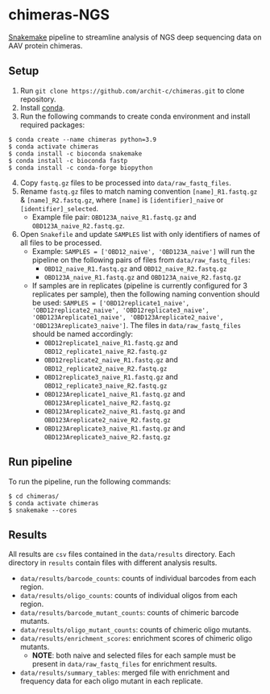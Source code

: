 # chimeras-NGS
[Snakemake](https://snakemake.github.io/) pipeline to streamline analysis of NGS deep sequencing data on AAV protein chimeras.

## Setup
1. Run `git clone https://github.com/archit-c/chimeras.git` to clone repository.
2. Install [conda](https://conda.io/projects/conda/en/latest/user-guide/install/index.html#regular-installation).
3. Run the following commands to create conda environment and install required packages:
```
$ conda create --name chimeras python=3.9
$ conda activate chimeras
$ conda install -c bioconda snakemake
$ conda install -c bioconda fastp
$ conda install -c conda-forge biopython
```
4. Copy `fastq.gz` files to be processed into `data/raw_fastq_files`.
5. Rename `fastq.gz` files to match naming convention `[name]_R1.fastq.gz` & `[name]_R2.fastq.gz`, where `[name]` is `[identifier]_naive` or `[identifier]_selected`.
    - Example file pair: `OBD123A_naive_R1.fastq.gz` and `OBD123A_naive_R2.fastq.gz`.
6. Open `Snakefile`  and update `SAMPLES` list with only identifiers of names of all files to be processed.
    - Example: `SAMPLES = ['OBD12_naive', 'OBD123A_naive']` will run the pipeline on the following pairs of files from `data/raw_fastq_files`:
        - `OBD12_naive_R1.fastq.gz` and `OBD12_naive_R2.fastq.gz`
        - `OBD123A_naive_R1.fastq.gz` and `OBD123A_naive_R2.fastq.gz`
    - If samples are in replicates (pipeline is currently configured for 3 replicates per sample), then the following naming convention should be used: `SAMPLES = ['OBD12replicate1_naive', 'OBD12replicate2_naive', 'OBD12replicate3_naive', 'OBD123Areplicate1_naive', 'OBD123Areplicate2_naive', 'OBD123Areplicate3_naive']`. The files in `data/raw_fastq_files` should be named accordingly:
        - `OBD12replicate1_naive_R1.fastq.gz` and `OBD12_replicate1_naive_R2.fastq.gz`
        - `OBD12replicate2_naive_R1.fastq.gz` and `OBD12_replicate2_naive_R2.fastq.gz`
        - `OBD12replicate3_naive_R1.fastq.gz` and `OBD12_replicate3_naive_R2.fastq.gz`
        - `OBD123Areplicate1_naive_R1.fastq.gz` and `OBD123Areplicate1_naive_R2.fastq.gz`
        - `OBD123Areplicate2_naive_R1.fastq.gz` and `OBD123Areplicate2_naive_R2.fastq.gz`
        - `OBD123Areplicate3_naive_R1.fastq.gz` and `OBD123Areplicate3_naive_R2.fastq.gz`

## Run pipeline
To run the pipeline, run the following commands:
```
$ cd chimeras/
$ conda activate chimeras
$ snakemake --cores
```

## Results
All results are `csv` files contained in the `data/results` directory. Each directory in `results` contain files with different analysis results.
- `data/results/barcode_counts`: counts of individual barcodes from each region.
- `data/results/oligo_counts`: counts of individual oligos from each region.
- `data/results/barcode_mutant_counts`: counts of chimeric barcode mutants.
- `data/results/oligo_mutant_counts`: counts of chimeric oligo mutants.
- `data/results/enrichment_scores`: enrichment scores of chimeric oligo mutants.
    - **NOTE**: both naive and selected files for each sample must be present in `data/raw_fastq_files` for enrichment results.
- `data/results/summary_tables`: merged file with enrichment and frequency data for each oligo mutant in each replicate.
